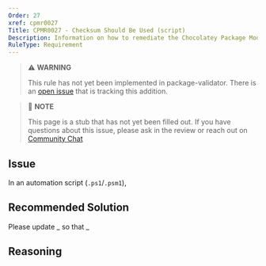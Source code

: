 ```yaml
---
Order: 27
xref: cpmr0027
Title: CPMR0027 - Checksum Should Be Used (script)
Description: Information on how to remediate the Chocolatey Package Moderation Rule 0027
RuleType: Requirement
---
```


<?! Include "../../../../../shared/package-validator-rule-requirement.txt" /?>

> :warning: **WARNING**
>
> This rule has not yet been implemented in package-validator.  There is an [open issue](https://github.com/chocolatey/home/issues/31) that is tracking this addition.

> :memo: **NOTE**
>
> This page is a stub that has not yet been filled out. If you have questions about this issue, please ask in the review or reach out on [Community Chat](https://ch0.co/community)

## Issue
In an automation script (`.ps1`/`.psm1`),

## Recommended Solution
Please update _ so that _

## Reasoning
